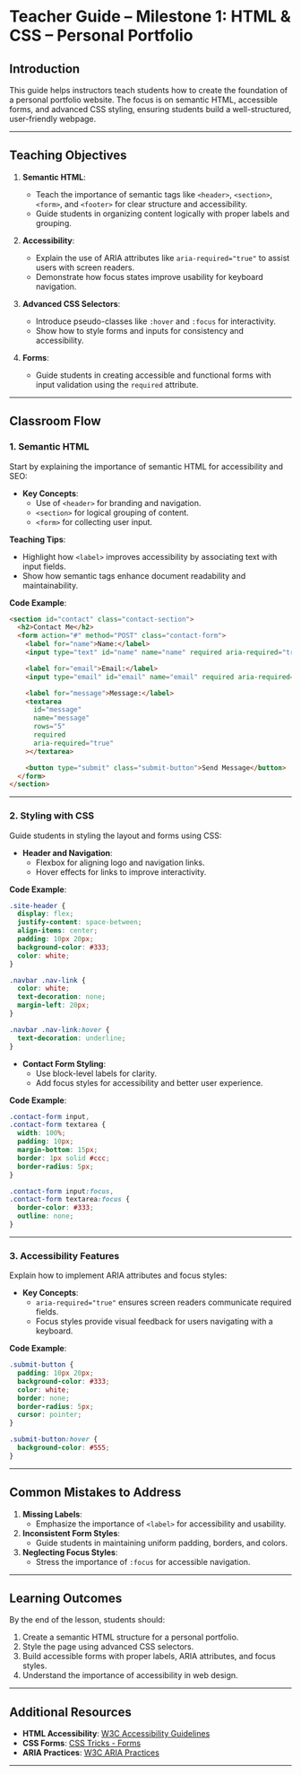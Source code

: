 # **Teacher Guide – Milestone 1: HTML & CSS – Personal Portfolio**

## **Introduction**

This guide helps instructors teach students how to create the foundation of a personal portfolio website. The focus is on semantic HTML, accessible forms, and advanced CSS styling, ensuring students build a well-structured, user-friendly webpage.

---

## **Teaching Objectives**

1. **Semantic HTML**:

   - Teach the importance of semantic tags like `<header>`, `<section>`, `<form>`, and `<footer>` for clear structure and accessibility.
   - Guide students in organizing content logically with proper labels and grouping.

2. **Accessibility**:

   - Explain the use of ARIA attributes like `aria-required="true"` to assist users with screen readers.
   - Demonstrate how focus states improve usability for keyboard navigation.

3. **Advanced CSS Selectors**:

   - Introduce pseudo-classes like `:hover` and `:focus` for interactivity.
   - Show how to style forms and inputs for consistency and accessibility.

4. **Forms**:
   - Guide students in creating accessible and functional forms with input validation using the `required` attribute.

---

## **Classroom Flow**

### **1. Semantic HTML**

Start by explaining the importance of semantic HTML for accessibility and SEO:

- **Key Concepts**:
  - Use of `<header>` for branding and navigation.
  - `<section>` for logical grouping of content.
  - `<form>` for collecting user input.

**Teaching Tips**:

- Highlight how `<label>` improves accessibility by associating text with input fields.
- Show how semantic tags enhance document readability and maintainability.

**Code Example**:

```html
<section id="contact" class="contact-section">
  <h2>Contact Me</h2>
  <form action="#" method="POST" class="contact-form">
    <label for="name">Name:</label>
    <input type="text" id="name" name="name" required aria-required="true" />

    <label for="email">Email:</label>
    <input type="email" id="email" name="email" required aria-required="true" />

    <label for="message">Message:</label>
    <textarea
      id="message"
      name="message"
      rows="5"
      required
      aria-required="true"
    ></textarea>

    <button type="submit" class="submit-button">Send Message</button>
  </form>
</section>
```

---

### **2. Styling with CSS**

Guide students in styling the layout and forms using CSS:

- **Header and Navigation**:
  - Flexbox for aligning logo and navigation links.
  - Hover effects for links to improve interactivity.

**Code Example**:

```css
.site-header {
  display: flex;
  justify-content: space-between;
  align-items: center;
  padding: 10px 20px;
  background-color: #333;
  color: white;
}

.navbar .nav-link {
  color: white;
  text-decoration: none;
  margin-left: 20px;
}

.navbar .nav-link:hover {
  text-decoration: underline;
}
```

- **Contact Form Styling**:
  - Use block-level labels for clarity.
  - Add focus styles for accessibility and better user experience.

**Code Example**:

```css
.contact-form input,
.contact-form textarea {
  width: 100%;
  padding: 10px;
  margin-bottom: 15px;
  border: 1px solid #ccc;
  border-radius: 5px;
}

.contact-form input:focus,
.contact-form textarea:focus {
  border-color: #333;
  outline: none;
}
```

---

### **3. Accessibility Features**

Explain how to implement ARIA attributes and focus styles:

- **Key Concepts**:
  - `aria-required="true"` ensures screen readers communicate required fields.
  - Focus styles provide visual feedback for users navigating with a keyboard.

**Code Example**:

```css
.submit-button {
  padding: 10px 20px;
  background-color: #333;
  color: white;
  border: none;
  border-radius: 5px;
  cursor: pointer;
}

.submit-button:hover {
  background-color: #555;
}
```

---

## **Common Mistakes to Address**

1. **Missing Labels**:
   - Emphasize the importance of `<label>` for accessibility and usability.
2. **Inconsistent Form Styles**:
   - Guide students in maintaining uniform padding, borders, and colors.
3. **Neglecting Focus Styles**:
   - Stress the importance of `:focus` for accessible navigation.

---

## **Learning Outcomes**

By the end of the lesson, students should:

1. Create a semantic HTML structure for a personal portfolio.
2. Style the page using advanced CSS selectors.
3. Build accessible forms with proper labels, ARIA attributes, and focus styles.
4. Understand the importance of accessibility in web design.

---

## **Additional Resources**

- **HTML Accessibility**: [W3C Accessibility Guidelines](https://www.w3.org/WAI/)
- **CSS Forms**: [CSS Tricks - Forms](https://css-tricks.com/snippets/css/form-inputs/)
- **ARIA Practices**: [W3C ARIA Practices](https://www.w3.org/TR/wai-aria-practices/)

---
